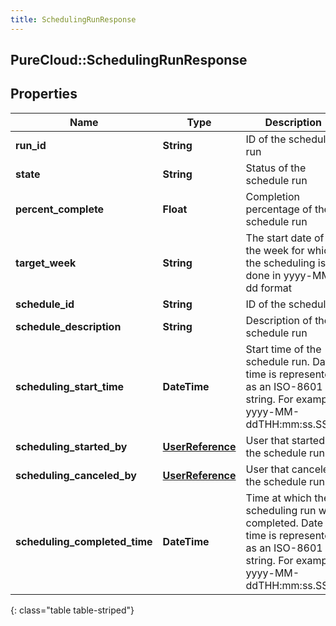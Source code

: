 ```yaml
---
title: SchedulingRunResponse
---
```

## PureCloud::SchedulingRunResponse

## Properties

|Name | Type | Description | Notes|
|------------ | ------------- | ------------- | -------------|
| **run_id** | **String** | ID of the schedule run | [optional] |
| **state** | **String** | Status of the schedule run | [optional] |
| **percent_complete** | **Float** | Completion percentage of the schedule run | [optional] |
| **target_week** | **String** | The start date of the week for which the scheduling is done in yyyy-MM-dd format | [optional] |
| **schedule_id** | **String** | ID of the schedule | [optional] |
| **schedule_description** | **String** | Description of the schedule run | [optional] |
| **scheduling_start_time** | **DateTime** | Start time of the schedule run. Date time is represented as an ISO-8601 string. For example: yyyy-MM-ddTHH:mm:ss.SSSZ | [optional] |
| **scheduling_started_by** | [**UserReference**](UserReference.html) | User that started the schedule run | [optional] |
| **scheduling_canceled_by** | [**UserReference**](UserReference.html) | User that canceled the schedule run | [optional] |
| **scheduling_completed_time** | **DateTime** | Time at which the scheduling run was completed. Date time is represented as an ISO-8601 string. For example: yyyy-MM-ddTHH:mm:ss.SSSZ | [optional] |
{: class="table table-striped"}


